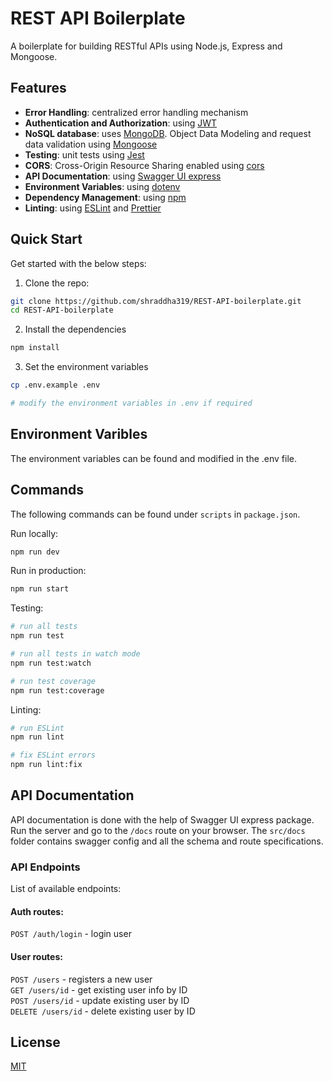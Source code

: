 # REST API Boilerplate

A boilerplate for building RESTful APIs using Node.js, Express and Mongoose.

## Features

- **Error Handling**: centralized error handling mechanism
- **Authentication and Authorization**: using [JWT](https://jwt.io)
- **NoSQL database**: uses [MongoDB](https://www.mongodb.com). Object Data Modeling and request data validation using [Mongoose](https://mongoosejs.com)
- **Testing**: unit tests using [Jest](https://jestjs.io)
- **CORS**: Cross-Origin Resource Sharing enabled using [cors](https://github.com/expressjs/cors)
- **API Documentation**: using [Swagger UI express](https://github.com/scottie1984/swagger-ui-express)
- **Environment Variables**: using [dotenv](https://github.com/motdotla/dotenv)
- **Dependency Management**: using [npm](https://www.npmjs.com)
- **Linting**: using [ESLint](https://eslint.org) and [Prettier](https://prettier.io)

## Quick Start

Get started with the below steps:

1. Clone the repo:

```bash
git clone https://github.com/shraddha319/REST-API-boilerplate.git
cd REST-API-boilerplate
```

2. Install the dependencies

```bash
npm install
```

3. Set the environment variables

```bash
cp .env.example .env

# modify the environment variables in .env if required
```

## Environment Varibles

The environment variables can be found and modified in the .env file.

## Commands

The following commands can be found under `scripts` in `package.json`.

Run locally:

```bash
npm run dev
```

Run in production:

```bash
npm run start
```

Testing:

```bash
# run all tests
npm run test

# run all tests in watch mode
npm run test:watch

# run test coverage
npm run test:coverage
```

Linting:

```bash
# run ESLint
npm run lint

# fix ESLint errors
npm run lint:fix
```

## API Documentation

API documentation is done with the help of Swagger UI express package. Run the server and go to the `/docs` route on your browser. The `src/docs` folder contains swagger config and all the schema and route specifications.

### API Endpoints

List of available endpoints:

#### Auth routes:

`POST /auth/login` - login user

#### User routes:

`POST /users` - registers a new user\
`GET /users/id` - get existing user info by ID\
`POST /users/id` - update existing user by ID\
`DELETE /users/id` - delete existing user by ID

## License

[MIT](LICENSE)

